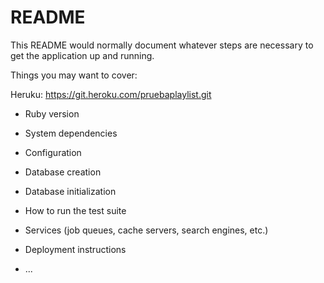 # README

This README would normally document whatever steps are necessary to get the
application up and running.

Things you may want to cover:


Heruku: https://git.heroku.com/pruebaplaylist.git

* Ruby version

* System dependencies

* Configuration

* Database creation

* Database initialization

* How to run the test suite

* Services (job queues, cache servers, search engines, etc.)

* Deployment instructions

* ...
